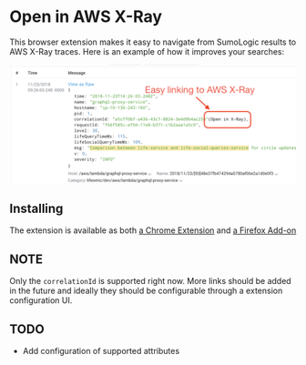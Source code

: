 # Open in AWS X-Ray

This browser extension makes it easy to navigate from SumoLogic results
to AWS X-Ray traces. Here is an example of how it improves your searches:

![Example Screenshot](/images/screenshot.png)

## Installing

The extension is available as both [a Chrome Extension](https://chrome.google.com/webstore/detail/open-in-aws-x-ray/pgenmgopbcfpinamahhelajhookfpboi) and [a Firefox Add-on](https://addons.mozilla.org/en-US/firefox/addon/open-in-x-ray/)

## NOTE

Only the `correlationId` is supported right now. More links should be added
in the future and ideally they should be configurable through a extension
configuration UI.

## TODO

* Add configuration of supported attributes
